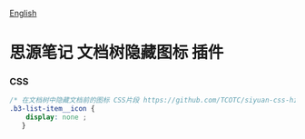 [English](https://github.com/TCOTC/siyuan-css-hide-doc-tree-icon/blob/main/README.md)

# 思源笔记 文档树隐藏图标 插件

### CSS

```css
/* 在文档树中隐藏文档前的图标 CSS片段 https://github.com/TCOTC/siyuan-css-hide-doc-tree-icon */
.b3-list-item__icon {
    display: none ;
   }
```
